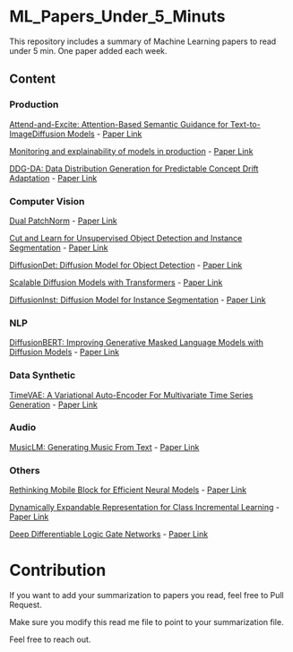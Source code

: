 # ML_Papers_Under_5_Minuts

This repository includes a summary of Machine Learning papers to read under 5 min. One paper added each week.

## Content

### Production

[Attend-and-Excite: Attention-Based Semantic Guidance for Text-to-ImageDiffusion Models](Computer%20Vision/Attention-Based%20Semantic%20Guidance%20for%20Text-to-Image%20Diffusion%20Models.md) - [Paper Link](https://arxiv.org/pdf/2301.13826.pdf)

[Monitoring and explainability of models in production](Production/Monitoring%20and%20explainability%20of%20models%20in%20production.md) - [Paper Link](https://arxiv.org/pdf/2007.06299v1.pdf)

[DDG-DA: Data Distribution Generation for Predictable Concept Drift Adaptation](Production/Data%20Distribution%20Generation%20for%20Predictable%20Concept%20Drift%20Adaptation.md) - [Paper Link](https://arxiv.org/pdf/2201.04038v2.pdf)

### Computer Vision

[Dual PatchNorm](Computer%20Vision/Dual%20PatchNorm.md) - [Paper Link](https://arxiv.org/pdf/2302.01327v2.pdf)

[Cut and Learn for Unsupervised Object Detection and Instance Segmentation](Computer%20Vision/Cut%20and%20Learn%20for%20Unsupervised%20Object%20Detection%20and%20Instance%20Segmentation.md) - [Paper Link](https://arxiv.org/pdf/2301.11320.pdf)

[DiffusionDet: Diffusion Model for Object Detection](Computer%20Vision/Diffusion%20Model%20for%20Object%20Detection.md) - [Paper Link](https://arxiv.org/pdf/2211.09788v1.pdf)

[Scalable Diffusion Models with Transformers](Computer%20Vision/Scalable%20Diffusion%20Models%20with%20Transformers.md) - [Paper Link](https://arxiv.org/pdf/2212.09748v1.pdf)

[DiffusionInst: Diffusion Model for Instance Segmentation](Computer%20Vision/Diffusion%20Model%20for%20Instance%20Segmentation.md) - [Paper Link](https://arxiv.org/pdf/2212.02773v3.pdf)

### NLP

[DiffusionBERT: Improving Generative Masked Language Models with Diffusion Models](/NLP/Improving%20Generative%20Masked%20Language%20Models%20with%20Diffusion%20Models.md) - [Paper Link](https://arxiv.org/pdf/2211.15029v2.pdf)

### Data Synthetic

[TimeVAE: A Variational Auto-Encoder For Multivariate Time Series Generation](Data%20Synthetic/A%20Variational%20Auto-Encoder%20For%20Multivariate%20Time%20Series%20Generation.md) - [Paper Link](https://arxiv.org/pdf/2111.08095.pdf)

### Audio

[MusicLM: Generating Music From Text](Audio/Generating%20Music%20From%20Text.md) - [Paper Link](https://arxiv.org/pdf/2301.11325v1.pdf)

### Others

[Rethinking Mobile Block for Efficient Neural Models](Others/Rethinking%20Mobile%20Block%20for%20Efficient%20Neural%20Models.md) - [Paper Link](https://arxiv.org/pdf/2301.01146v1.pdf)

[Dynamically Expandable Representation for Class Incremental Learning](Others/Dynamically%20Expandable%20Representation%20for%20Class%20Incremental%20Learning.md) - [Paper Link](https://arxiv.org/pdf/2103.16788v1.pdf)

[Deep Differentiable Logic Gate Networks](Others/Deep%20Differentiable%20Logic%20Gate%20Networks.md) - [Paper Link](https://arxiv.org/pdf/2210.08277v1.pdf)

# Contribution

If you want to add your summarization to papers you read, feel free to Pull Request.

Make sure you modify this read me file to point to your summarization file.

Feel free to reach out.
